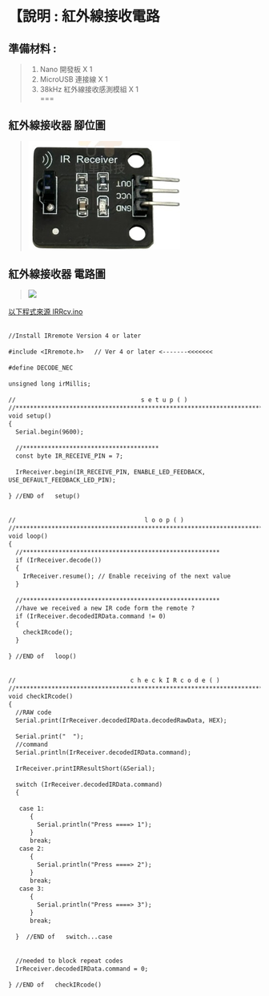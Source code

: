 

<h1>【說明 : 紅外線接收電路 </h1>

## 準備材料 : 
>1. Nano 開發板 X 1
>2. MicroUSB 連接線 X 1
>3. 38kHz 紅外線接收感測模組 X 1 <br>
===

## 紅外線接收器 腳位圖 
>![](IRRcv.jpg?raw=true)

## 紅外線接收器 電路圖 
>![](IRReceive_Circult.jpg?raw=true)

[以下程式來源 IRRcv.ino ]:https://github.com/derricktsai0904/Arduino/blob/master/08.%20%E7%B4%85%E5%A4%96%E7%B7%9A%E7%99%BC%E9%80%81%E4%BB%A5%E5%8F%8A%E6%8E%A5%E6%94%B6/01%20%E7%B4%85%E5%A4%96%E7%B7%9A%E6%8E%A5%E6%94%B6/IRRcv.ino "IRRcv.ino"
[以下程式來源 IRRcv.ino ]
``` arduino

//Install IRremote Version 4 or later

#include <IRremote.h>   // Ver 4 or later <-------<<<<<<<

#define DECODE_NEC

unsigned long irMillis;

//                                   s e t u p ( )
//******************************************************************************************
void setup()
{
  Serial.begin(9600);

  //**************************************
  const byte IR_RECEIVE_PIN = 7;

  IrReceiver.begin(IR_RECEIVE_PIN, ENABLE_LED_FEEDBACK, USE_DEFAULT_FEEDBACK_LED_PIN);

} //END of   setup()


//                                    l o o p ( )
//******************************************************************************************
void loop()
{
  //*******************************************************
  if (IrReceiver.decode())
  {
    IrReceiver.resume(); // Enable receiving of the next value
  }

  //*******************************************************
  //have we received a new IR code form the remote ?
  if (IrReceiver.decodedIRData.command != 0)
  {
    checkIRcode();
  }

} //END of   loop()


//                                c h e c k I R c o d e ( )
//******************************************************************************************
void checkIRcode()
{
  //RAW code
  Serial.print(IrReceiver.decodedIRData.decodedRawData, HEX);
 
  Serial.print("  ");   
  //command
  Serial.println(IrReceiver.decodedIRData.command);

  IrReceiver.printIRResultShort(&Serial); 

  switch (IrReceiver.decodedIRData.command)
  {

   case 1:
      {
        Serial.println("Press ====> 1");
      }
      break;
   case 2:
      {
        Serial.println("Press ====> 2");
      }
      break;
   case 3:
      {
        Serial.println("Press ====> 3");
      }
      break;

  }  //END of   switch...case


  //needed to block repeat codes
  IrReceiver.decodedIRData.command = 0;

} //END of   checkIRcode()


```

